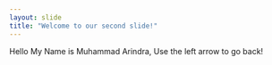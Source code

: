 ```yaml
---
layout: slide
title: "Welcome to our second slide!"
---
```

Hello My Name is Muhammad Arindra,
Use the left arrow to go back!
